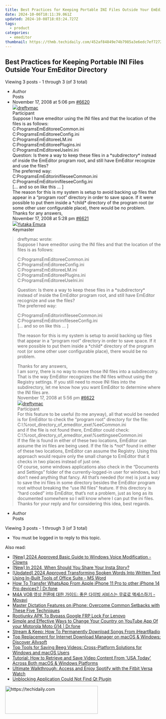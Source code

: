 ```yaml
---
title: Best Practices for Keeping Portable INI Files Outside Your EmEditor Directory
date: 2024-10-06T18:11:39.061Z
updated: 2024-10-08T18:03:24.727Z
tags:
  - product
categories:
  - emeditor
thumbnail: https://thmb.techidaily.com/452af84849e74b7985a3e6edc7ef7272ddba7eb347d5e3359e01777aab493b95.png
---
```


## Best Practices for Keeping Portable INI Files Outside Your EmEditor Directory

Viewing 3 posts - 1 through 3 (of 3 total)

* Author  
Posts
* November 17, 2008 at 5:06 pm [#6620](https://tools.techidaily.com/emeditor/products/)  
[![](https://secure.gravatar.com/avatar/d73fc2c7bd494149d303a2b87aa5a6d5?s=80&d=identicon&r=g)dreftymac](https://www.emeditor.com/forums/users/dreftymac/ "View dreftymac's profile")  
Participant  
Suppose I have emeditor using the INI files and that the location of the files is as follows:  
 C:ProgramsEmEditoreeCommon.ini  
 C:ProgramsEmEditoreeConfig.ini  
 C:ProgramsEmEditoreeLM.ini  
 C:ProgramsEmEditoreePlugins.ini  
 C:ProgramsEmEditoreeUseIni.ini  
 Question: Is there a way to keep these files in a \*subdirectory\* instead of inside the EmEditor program root, and still have EmEditor recognize and use the files?  
 The preferred way:  
 C:ProgramsEmEditorinifileseeCommon.ini  
 C:ProgramsEmEditorinifileseeConfig.ini  
 \[… and so on like this … \]  
 The reason for this is my system is setup to avoid backing up files that appear in a “program root” directory in order to save space. If it were possible to put them inside a \*child\* directory of the program root (or some other user configurable place), there would be no problem.  
 Thanks for any answers,  
November 17, 2008 at 5:28 pm [#6621](https://tools.techidaily.com/emeditor/products/)  
[![](https://secure.gravatar.com/avatar/a0a6377144ed3636f985d87303f65ed2?s=80&d=identicon&r=g)Yutaka Emura](https://www.emeditor.com/forums/users/yemura/ "View Yutaka Emura's profile")  
Keymaster  
> dreftymac wrote:  
> Suppose I have emeditor using the INI files and that the location of the files is as follows:  
>  
> C:ProgramsEmEditoreeCommon.ini  
> C:ProgramsEmEditoreeConfig.ini  
> C:ProgramsEmEditoreeLM.ini  
> C:ProgramsEmEditoreePlugins.ini  
> C:ProgramsEmEditoreeUseIni.ini  
>  
> Question: Is there a way to keep these files in a \*subdirectory\* instead of inside the EmEditor program root, and still have EmEditor recognize and use the files?  
> The preferred way:  
>  
> C:ProgramsEmEditorinifileseeCommon.ini  
> C:ProgramsEmEditorinifileseeConfig.ini  
> \[… and so on like this … \]  
>  
> The reason for this is my system is setup to avoid backing up files that appear in a “program root” directory in order to save space. If it were possible to put them inside a \*child\* directory of the program root (or some other user configurable place), there would be no problem.  
>  
> Thanks for any answers,  
 I am sorry, there is no way to move those INI files into a subdirecotry. That is the way EmEditor recognizes the INI files without using the Registry settings. If you still need to move INI files into the subdirectory, let me know how you want EmEditor to determine where the INI files are.  
November 17, 2008 at 5:56 pm [#6622](https://tools.techidaily.com/emeditor/products/)  
[![](https://secure.gravatar.com/avatar/d73fc2c7bd494149d303a2b87aa5a6d5?s=80&d=identicon&r=g)dreftymac](https://www.emeditor.com/forums/users/dreftymac/ "View dreftymac's profile")  
Participant  
For this feature to be useful (to me anyway), all that would be needed is for EmEditor to check the “program root” directory for the file:  
 C:\\%root\_directory\_of\_emeditor\_exe\\%eeCommon.ini  
 and if the file is not found there, EmEditor could check:  
 C:\\%root\_directory\_of\_emeditor\_exe\\%settingseeCommon.ini  
 If the file is found in either of these two locations, EmEditor can assume the ini files are being used. If the file is \*not\* found in either of these two locations, EmEditor can assume the Registry. Using this approach would require only the small change to EmEditor that it checks in two places instead of just one.  
 Of course, some windows applications also check in the “Documents and Settings” folder of the currently-logged-in user for windows, but I don’t need anything that fancy. All that’s needed (for me) is just a way to save the ini files in some directory besides the EmEditor program root without breaking the “use INI files” feature. If this directory is “hard coded” into EmEditor, that’s not a problem, just as long as its documented somewhere so I will know where I can put the ini files.  
 Thanks for your reply and for considering this idea, best regards.
* Author  
Posts

Viewing 3 posts - 1 through 3 (of 3 total)

* You must be logged in to reply to this topic.

<ins class="adsbygoogle"
     style="display:block"
     data-ad-format="autorelaxed"
     data-ad-client="ca-pub-7571918770474297"
     data-ad-slot="1223367746"></ins>

<ins class="adsbygoogle"
     style="display:block"
     data-ad-client="ca-pub-7571918770474297"
     data-ad-slot="8358498916"
     data-ad-format="auto"
     data-full-width-responsive="true"></ins>

<span class="atpl-alsoreadstyle">Also read:</span>
<div><ul>
<li><a href="https://vp-tips.techidaily.com/new-2024-approved-basic-guide-to-windows-voice-modification-clowns/"><u>[New] 2024 Approved Basic Guide to Windows Voice Modification - Clowns</u></a></li>
<li><a href="https://instagram-clips.techidaily.com/new-in-2024-when-should-you-share-your-insta-story/"><u>[New] In 2024, When Should You Share Your Insta Story?</u></a></li>
<li><a href="https://vp-tips.techidaily.com/updated-2024-approved-transforming-spoken-words-into-written-text-using-in-built-tools-of-office-suite-ms-word/"><u>[Updated] 2024 Approved Transforming Spoken Words Into Written Text Using In-Built Tools of Office Suite - MS Word</u></a></li>
<li><a href="https://techidaily.com/how-to-transfer-whatsapp-from-apple-iphone-11-pro-to-other-iphone-14-pro-devices-drfone-by-drfone-transfer-whatsapp-from-ios-transfer-whatsapp-from-ios/"><u>How To Transfer WhatsApp From Apple iPhone 11 Pro to other iPhone 14 Pro devices? | Dr.fone</u></a></li>
<li><a href="https://some-knowledge.techidaily.com/1726221805438-m4a-vob-movavi/"><u>M4A VOB 영상 전환에 대한 가이드: 좋은 다이빙 서비스는 무료로 액세스하기 - Movavi</u></a></li>
<li><a href="https://fox-that.techidaily.com/master-dictation-features-on-iphone-overcome-common-setbacks-with-these-five-techniques/"><u>Master Dictation Features on iPhone: Overcome Common Setbacks with These Five Techniques</u></a></li>
<li><a href="https://android-unlock.techidaily.com/rootjunky-apk-to-bypass-google-frp-lock-for-lenovo-by-drfone-android/"><u>Rootjunky APK To Bypass Google FRP Lock For Lenovo</u></a></li>
<li><a href="https://location-social.techidaily.com/simple-and-effective-ways-to-change-your-country-on-youtube-app-of-your-motorola-moto-g14-drfone-by-drfone-virtual-android/"><u>Simple and Effective Ways to Change Your Country on YouTube App Of your Motorola Moto G14 | Dr.fone</u></a></li>
<li><a href="https://win-deluxe.techidaily.com/stream-and-keep-how-to-permanently-download-songs-from-iheartradio/"><u>Stream & Keep: How To Permanently Download Songs From iHeartRadio</u></a></li>
<li><a href="https://win-deluxe.techidaily.com/top-replacement-for-internet-download-manager-on-macos-and-windows-discover-allvsoft/"><u>Top Replacement for Internet Download Manager on macOS & Windows: Discover Allvsoft</u></a></li>
<li><a href="https://win-deluxe.techidaily.com/top-tools-for-saving-beeg-videos-cross-platform-solutions-for-windows-and-macos-users/"><u>Top Tools for Saving Beeg Videos: Cross-Platform Solutions for Windows and macOS Users</u></a></li>
<li><a href="https://win-deluxe.techidaily.com/tutorial-how-to-retrieve-and-save-video-content-from-usa-today-across-both-macos-and-windows-platforms/"><u>Tutorial: How to Retrieve and Save Video Content From 'USA Today' Across Both macOS & Windows Platforms</u></a></li>
<li><a href="https://win-deluxe.techidaily.com/ultimate-walkthrough-access-and-enjoy-spotify-with-the-fitbit-versa-watch/"><u>Ultimate Walkthrough: Access and Enjoy Spotify with the Fitbit Versa Watch</u></a></li>
<li><a href="https://windows11.techidaily.com/unblocking-application-could-not-find-qt-plugin/"><u>Unblocking Application Could Not Find Qt Plugin</u></a></li>
</ul></div>

<!-- affiliate ads begin -->
<a href="https://aligracehair.sjv.io/c/5597632/2027162/19272" target="_top" id="2027162">
  <img src="//a.impactradius-go.com/display-ad/19272-2027162" border="0" alt="https://techidaily.com" width="300" height="90"/>
</a>
<img height="0" width="0" src="https://aligracehair.sjv.io/i/5597632/2027162/19272" style="position:absolute;visibility:hidden;" border="0" />
<!-- affiliate ads end -->

